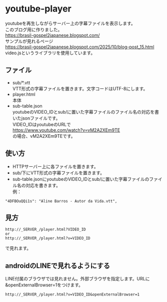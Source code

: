 # youtube-player
youtubeを再生しながらサーバー上の字幕ファイルを表示します。  
このブログ用に作りました。  
https://brasil-gospel2japanese.blogspot.com/  
サンプルが見れるページ  
https://brasil-gospel2japanese.blogspot.com/2025/10/blog-post_15.html  
video.jsというライブラリを使用しています。
## ファイル
- sub/*.vtt  
VTT形式の字幕ファイルを置きます。文字コードはUTF-8にします。
- player.html  
本体
- sub-table.json  
youtubeのVIDEO_IDとsub/に置いた字幕ファイルのファイル名の対応を書いたjsonファイルです。  
VIDEO_IDはyoutubeのURLで  
https://www.youtube.com/watch?v=vM2A2XEm9TE  
の場合、vM2A2XEm9TEです。

## 使い方
- HTTPサーバー上に各ファイルを置きます。
- sub/下にVTT形式の字幕ファイルを置きます。
- sub-table.jsonにyoutubeのVIDEO_IDとsub/に置いた字幕ファイルのファイル名の対応を書きます。  
例：  
```
"4DFBOuQQi1s": "Aline Barros - Autor da Vida.vtt",
```

## 見方
```
http://_SERVER_/player.html?VIDEO_ID  
or
http://_SERVER_/player.html?v=VIDEO_ID  
```
で見れます。    

## androidのLINEで見れるようにする
LINE付属のブラウザでは見れません。外部ブラウザを指定します。URLに&openExternalBrowser=1をつけます。
```
http://_SERVER_/player.html?v=VIDEO_ID&openExternalBrowser=1
```
